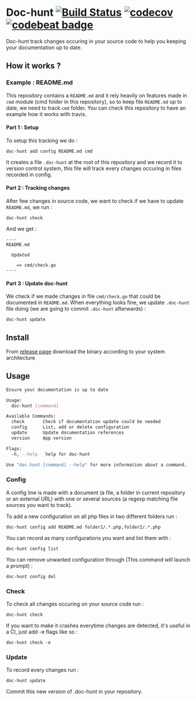 Doc-hunt [![Build Status](https://travis-ci.org/antham/doc-hunt.svg?branch=master)](https://travis-ci.org/antham/doc-hunt) [![codecov](https://codecov.io/gh/antham/doc-hunt/branch/master/graph/badge.svg)](https://codecov.io/gh/antham/doc-hunt) [![codebeat badge](https://codebeat.co/badges/dc8062aa-0b73-4d58-8b6e-a3b336409ba8)](https://codebeat.co/projects/github-com-antham-doc-hunt)
========

Doc-hunt track changes occuring in your source code to help you keeping your documentation up to date.

## How it works ?

### Example : README.md

This repository contains a ```README.md``` and it rely heavily on features made in ```cmd``` module (cmd folder in this repository), so to keep file ```README.md``` up to date, we need to track ```cmd``` folder. You can check this repository to have an example how it works with travis.

#### Part 1 : Setup

To setup this tracking we do :

```
doc-hunt add config README.md cmd
```

It creates a file ```.doc-hunt``` at the root of this repository and we record it to version control system, this file will track every changes occuring in files recorded in config.

#### Part 2 : Tracking changes

After few changes in source code, we want to check if we have to update ```README.md```, we run :

```
doc-hunt check
```

And we get :

```
----
README.md

  Updated

    => cmd/check.go
----
```

#### Part 3 : Update doc-hunt

We check if we made changes in file ```cmd/check.go``` that could be documented in ```README.md```. When everything looks fine, we update ```.doc-hunt``` file doing (we are going to commit ```.doc-hunt``` afterwards) :

```
doc-hunt update
```

## Install

From [release page](https://github.com/antham/doc-hunt/releases) download the binary according to your system architecture

## Usage

```bash
Ensure your documentation is up to date

Usage:
  doc-hunt [command]

Available Commands:
  check       Check if documentation update could be needed
  config      List, add or delete configuration
  update      Update documentation references
  version     App version

Flags:
  -h, --help   help for doc-hunt

Use "doc-hunt [command] --help" for more information about a command.
```

### Config

A config line is made with a document (a file, a folder in current repository or an external URL) with one or several sources (a regexp matching file sources you want to track).

To add a new configuration on all php files in two different folders run :

```
doc-hunt config add README.md folder1/.*.php,folder2/.*.php
```

You can record as many configurations you want and list them with :

```
doc-hunt config list
```

You can remove unwanted configuration through (This command will launch a prompt) :

```
doc-hunt config del
```

### Check

To check all changes occuring on your source code run :

```
doc-hunt check
```

If you want to make it crashes everytime changes are detected, it's useful in a CI, just add -e flags like so :

```
doc-hunt check -e
```

### Update

To record every changes run :

```
doc-hunt update
```

Commit this new version of .doc-hunt in your repository.
